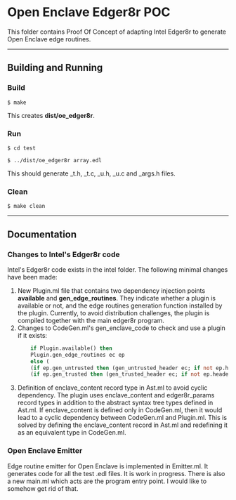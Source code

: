 # Open Enclave Edger8r POC

This folder contains Proof Of Concept of adapting Intel Edger8r to generate Open Enclave edge routines.

---
## Building and Running

### Build

`$ make`

This creates **dist/oe_edger8r**.

### Run

`$ cd test`

`$ ../dist/oe_edger8r array.edl`

This should generate _t.h, _t.c, _u.h, _u.c and _args.h files.

### Clean
`$ make clean`

---
## Documentation

### Changes to Intel's Edger8r code
Intel's Edger8r code exists in the intel folder. The following minimal changes have been made:

1. New Plugin.ml file that contains two dependency injection points **available** and **gen_edge_routines**.
   They indicate whether a plugin is available or not, and the edge routines generation function installed by the plugin.
   Currently, to avoid distribution challenges, the plugin is compiled together with the main edger8r program.
2. Changes to CodeGen.ml's gen_enclave_code to check and use a plugin if it exists:
    ```ocaml
        if Plugin.available() then
        Plugin.gen_edge_routines ec ep
        else (      
        (if ep.gen_untrusted then (gen_untrusted_header ec; if not ep.header_only then gen_untrusted_source ec));
        (if ep.gen_trusted then (gen_trusted_header ec; if not ep.header_only then gen_trusted_source ec))    
    ```
3. Definition of enclave_content record type in Ast.ml to avoid cyclic dependency. The plugin uses enclave_content and 
   edger8r_params record types in addition to the abstract syntax tree types defined in Ast.ml.
   If enclave_content is defined only in CodeGen.ml, then it would lead to a cyclic dependency between CodeGen.ml and Plugin.ml.
   This is solved by defining the enclave_content record in Ast.ml and redefining it as an equivalent type in CodeGen.ml.

### Open Enclave Emitter

Edge routine emitter for Open Enclave is implemented in Emitter.ml. It generates code for all the test .edl files.
It is work in progress. There is also a new main.ml which acts are the program entry point. I would like to somehow get rid of that.




